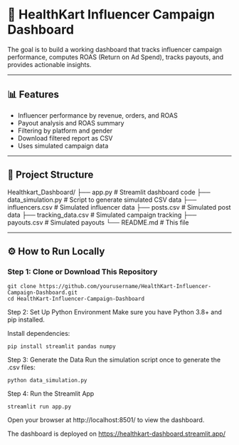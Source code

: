 # 💼 HealthKart Influencer Campaign Dashboard

The goal is to build a working dashboard that tracks influencer campaign performance, computes ROAS (Return on Ad Spend), tracks payouts, and provides actionable insights.

---

## 📊 Features

- Influencer performance by revenue, orders, and ROAS
- Payout analysis and ROAS summary
- Filtering by platform and gender
- Download filtered report as CSV
- Uses simulated campaign data

---

## 🧱 Project Structure

Healthkart_Dashboard/
├── app.py # Streamlit dashboard code
├── data_simulation.py # Script to generate simulated CSV data
├── influencers.csv # Simulated influencer data
├── posts.csv # Simulated post data
├── tracking_data.csv # Simulated campaign tracking
├── payouts.csv # Simulated payouts
└── README.md # This file



---

## ⚙️ How to Run Locally

### Step 1: Clone or Download This Repository

```
git clone https://github.com/yourusername/HealthKart-Influencer-Campaign-Dashboard.git
cd HealthKart-Influencer-Campaign-Dashboard
```

Step 2: Set Up Python Environment
Make sure you have Python 3.8+ and pip installed.

Install dependencies:
```
pip install streamlit pandas numpy
```

Step 3: Generate the Data
Run the simulation script once to generate the .csv files:
```
python data_simulation.py
```

Step 4: Run the Streamlit App
```
streamlit run app.py
```
Open your browser at http://localhost:8501/ to view the dashboard.

The dashboard is deployed on https://healthkart-dashboard.streamlit.app/ 
